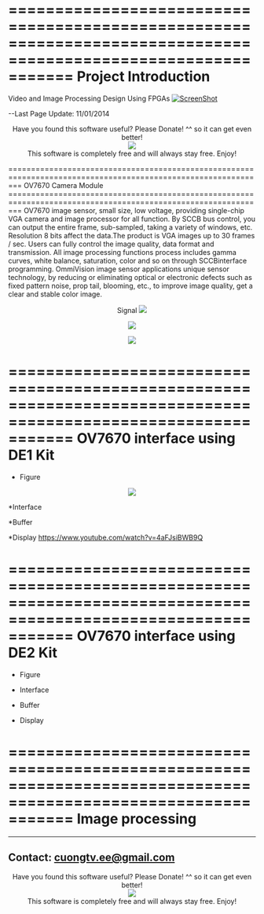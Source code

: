 
===============================================================================================================
Project Introduction 
===============================================================================================================
Video and Image Processing Design Using FPGAs
[![ScreenShot](https://raw.github.com/GabLeRoux/WebMole/master/ressources/WebMole_Youtube_Video.png)](https://www.youtube.com/watch?v=4aFJsiBWB9Q)

--Last Page Update: 11/01/2014


<p align="center">
Have you found this software useful? Please Donate! ^^ so it can get even better! <br />
<a href="https://www.paypal.com/cgi-bin/webscr?cmd=_s-xclick&hosted_button_id=2AM852KBMM62J"><img src="https://www.paypalobjects.com/en_US/i/btn/btn_donateCC_LG.gif" hspace="0" vspace="0" border="0" /></a><br />
This software is completely free and will always stay free. Enjoy!
</p>
===============================================================================================================
OV7670 Camera Module
===============================================================================================================
OV7670 image sensor, small size, low voltage, providing single-chip VGA camera and image processor for all function. By SCCB bus control, you can output the entire frame, sub-sampled, taking a variety of windows, etc. Resolution 8 bits affect the data.The product is VGA images up to 30 frames / sec. Users can fully control the image quality, data format and transmission. All image processing functions process includes gamma curves, white balance, saturation, color and so on through SCCBinterface programming. OmmiVision image sensor applications unique sensor technology, by reducing or eliminating optical or electronic defects such as fixed pattern noise, prop tail, blooming, etc., to improve image quality, get a clear and stable color image.
<p align="center">
Signal
<img src="https://scontent-a-nrt.xx.fbcdn.net/hphotos-xap1/v/t1.0-9/10734188_883461848332916_4838891402771798971_n.jpg?oh=e20360080a72db793631652c94de01c8&oe=54EC1808" hspace="0" vspace="0" border="0" />
</p>
<p align="center">

<img src="https://fbcdn-sphotos-c-a.akamaihd.net/hphotos-ak-xfa1/v/t1.0-9/10300168_883461831666251_1780097284525642925_n.jpg?oh=96236ea941de109a97a6b33c9154642a&oe=54E6D067&__gda__=1425360721_79cd981fdc4717e73edb72c5428b82dd" hspace="0" vspace="0" border="0" />
</p>
<p align="center">
<img src="https://scontent-a-nrt.xx.fbcdn.net/hphotos-xfa1/v/t1.0-9/10500546_883461844999583_3666288089770114304_n.jpg?oh=f063233f9ebdef520dea282bda5886b3&oe=54E8A727" hspace="0" vspace="0" border="0" />
</p>


===============================================================================================================
OV7670 interface using DE1 Kit
===============================================================================================================
* Figure
<p align="center">
<img src="https://scontent-b-nrt.xx.fbcdn.net/hphotos-xpf1/t31.0-8/10710380_883452601667174_6665275742451342659_o.jpg" hspace="0" vspace="0" border="0" />
</p>

*Interface

*Buffer

*Display
https://www.youtube.com/watch?v=4aFJsiBWB9Q
 
===============================================================================================================
OV7670 interface using DE2 Kit
===============================================================================================================
* Figure

* Interface

* Buffer

* Display


===============================================================================================================
Image processing
===============================================================================================================

---------------------------------------------------------------------------------------------------------------
Contact: cuongtv.ee@gmail.com
---------------------------------------------------------------------------------------------------------------


<p align="center">
Have you found this software useful? Please Donate! ^^ so it can get even better! <br />
<a href="https://www.paypal.com/cgi-bin/webscr?cmd=_s-xclick&hosted_button_id=2AM852KBMM62J"><img src="https://www.paypalobjects.com/en_US/i/btn/btn_donateCC_LG.gif" hspace="0" vspace="0" border="0" /></a><br />
This software is completely free and will always stay free. Enjoy!
